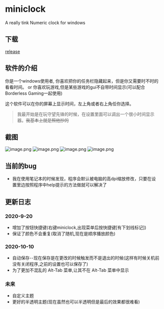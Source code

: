 # miniclock
A really tink Numeric clock for windows 

## 下载
[release](https://github.com/kasusa/miniclock/releases) 

## 软件的介绍
你是一个windows使用者, 你喜欢把你的任务栏隐藏起来，但是你又需要时不时的看看时间。
or 你喜欢玩游戏,但是某些游戏的gui不自带时间显示(可以配合Borderless Gaming一起使用)

这个软件可以在你的屏幕上显示时间，左上角或者右上角任你选择。

> 我最开始是在玩守望先锋的时候，在设置里面可以调出一个很小时间显示器。~~我基本上就是照他抄的~~

## 截图

![image.png](http://ww1.sinaimg.cn/large/006rgJELly1ghdvr0tb0pj301b00i0sh.jpg)
![image.png](http://ww1.sinaimg.cn/large/006rgJELly1ghdvs2l7faj301b00i0qt.jpg)
![image.png](http://ww1.sinaimg.cn/large/006rgJELly1ghdvsg8qdlj301b00i0ql.jpg)
![image.png](http://ww1.sinaimg.cn/large/006rgJELly1ghdvssp91bj301b00i0qi.jpg)

## 当前的bug
* 我在使用笔记本的时候发现，程序会默认被电脑的高dpi缩放修改，只要在设置里边按照程序中help提示的方法做就可以解决了

## 更新日志
### 2020-9-20   
* 增加了按钮快捷键(右键miniclock,出现菜单后按快捷键[有下划线标记])
* 保证了颜色不会重复(取消了随机,现在是顺序播放颜色)
### 2020-10-10
* 自动保存--现在保存是在更改的时候触发而不是退出的时候(这样有时候关机前没有关闭程序,之前的设置也可以保存了)
* 为了更加不混乱的 Alt-Tab 菜单,让其不在 Alt-Tab 菜单中显示

### 未来
* 自定义主题
* 更好的半透明主题(现在虽然也可以半透明但是最后的效果都很难看)

